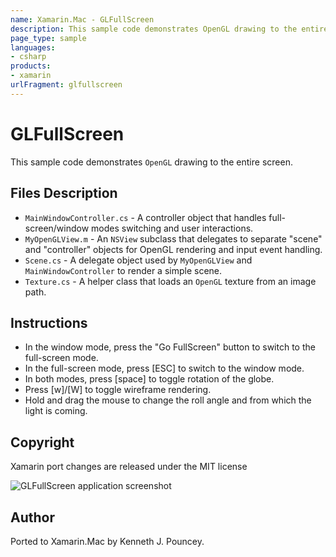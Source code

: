 ```yaml
---
name: Xamarin.Mac - GLFullScreen
description: This sample code demonstrates OpenGL drawing to the entire screen. Files Description MainWindowController.cs - A controller object that handles...
page_type: sample
languages:
- csharp
products:
- xamarin
urlFragment: glfullscreen
---
```

# GLFullScreen

This sample code demonstrates `OpenGL` drawing to the entire screen.

## Files Description

* `MainWindowController.cs` - A controller object that handles full-screen/window modes switching and user interactions.
* `MyOpenGLView.m` - An `NSView` subclass that delegates to separate "scene" and "controller" objects for OpenGL rendering and input event handling.
* `Scene.cs` - A delegate object used by `MyOpenGLView` and `MainWindowController` to render a simple scene.
* `Texture.cs` - A helper class that loads an `OpenGL` texture from an image path.

## Instructions

* In the window mode, press the "Go FullScreen" button to switch to the full-screen mode.
* In the full-screen mode, press [ESC] to switch to the window mode.
* In both modes, press [space] to toggle rotation of the globe.
* Press [w]/[W] to toggle wireframe rendering.
* Hold and drag the mouse to change the roll angle and from which the light is coming.

## Copyright

Xamarin port changes are released under the MIT license

![GLFullScreen application screenshot](Screenshots/0.png "GLFullScreen application screenshot")

## Author 

Ported to Xamarin.Mac by Kenneth J. Pouncey.

